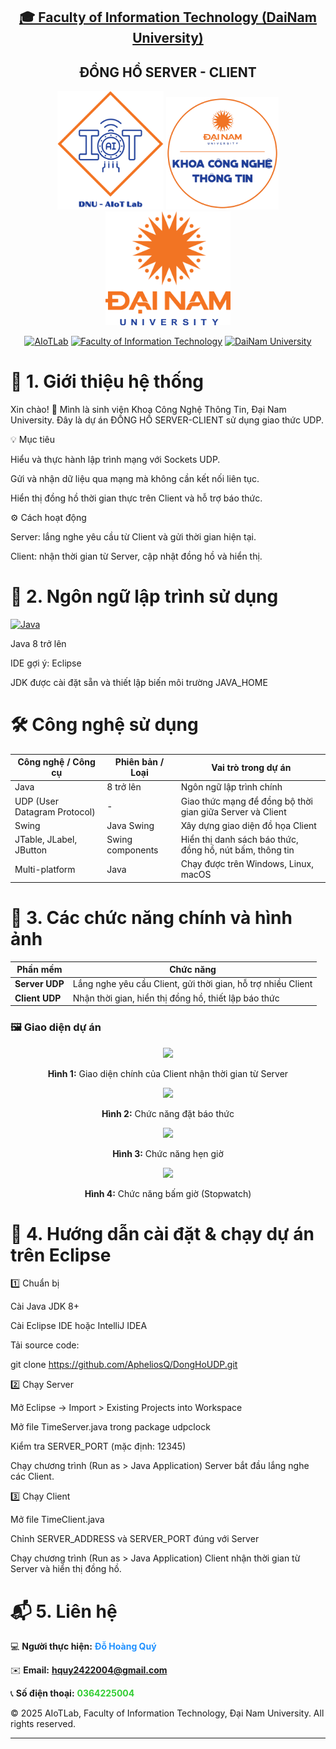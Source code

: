 <h2 align="center">
    <a href="https://dainam.edu.vn/vi/khoa-cong-nghe-thong-tin">
    🎓 Faculty of Information Technology (DaiNam University)
    </a>
</h2>
<h2 align="center">
    ĐỒNG HỒ SERVER - CLIENT
</h2>
<div align="center">
    <p align="center">
        <img src="docs/aiotlab_logo.png" alt="AIoTLab Logo" width="170"/>
        <img src="docs/fitdnu_logo.png" alt="AIoTLab Logo" width="180"/>
        <img src="docs/dnu_logo.png" alt="DaiNam University Logo" width="200"/>
    </p>

[![AIoTLab](https://img.shields.io/badge/AIoTLab-green?style=for-the-badge)](https://www.facebook.com/DNUAIoTLab)
[![Faculty of Information Technology](https://img.shields.io/badge/Faculty%20of%20Information%20Technology-blue?style=for-the-badge)](https://dainam.edu.vn/vi/khoa-cong-nghe-thong-tin)
[![DaiNam University](https://img.shields.io/badge/DaiNam%20University-orange?style=for-the-badge)](https://dainam.edu.vn)

</div>

# 📖 1. Giới thiệu hệ thống
Xin chào! 👋
Mình là sinh viên Khoa Công Nghệ Thông Tin, Đại Nam University. Đây là dự án ĐỒNG HỒ SERVER-CLIENT sử dụng giao thức UDP.

💡 Mục tiêu

Hiểu và thực hành lập trình mạng với Sockets UDP.

Gửi và nhận dữ liệu qua mạng mà không cần kết nối liên tục.

Hiển thị đồng hồ thời gian thực trên Client và hỗ trợ báo thức.

⚙️ Cách hoạt động

Server: lắng nghe yêu cầu từ Client và gửi thời gian hiện tại.

Client: nhận thời gian từ Server, cập nhật đồng hồ và hiển thị.


# 🔧 2. Ngôn ngữ lập trình sử dụng
[![Java](https://img.shields.io/badge/Java-007396?style=for-the-badge&logo=java&logoColor=white)](https://www.java.com/)

Java 8 trở lên

IDE gợi ý: Eclipse

JDK được cài đặt sẵn và thiết lập biến môi trường JAVA_HOME
# 🛠️ Công nghệ sử dụng

| Công nghệ / Công cụ         | Phiên bản / Loại             | Vai trò trong dự án                                                      |
|-----------------------------|-----------------------------|-------------------------------------------------------------------------|
| Java                        | 8 trở lên                    | Ngôn ngữ lập trình chính                                                |
| UDP (User Datagram Protocol)| -                           | Giao thức mạng để đồng bộ thời gian giữa Server và Client               |
| Swing                       | Java Swing                  | Xây dựng giao diện đồ họa Client                                         |
| JTable, JLabel, JButton     | Swing components            | Hiển thị danh sách báo thức, đồng hồ, nút bấm, thông tin                 |
| Multi-platform              | Java                        | Chạy được trên Windows, Linux, macOS                                     |

# 🚀 3. Các chức năng chính và hình ảnh
| Phần mềm       | Chức năng                                                    |
| -------------- | ------------------------------------------------------------ |
| **Server UDP** | Lắng nghe yêu cầu Client, gửi thời gian, hỗ trợ nhiều Client |
| **Client UDP** | Nhận thời gian, hiển thị đồng hồ, thiết lập báo thức         |

### 🖼️ Giao diện dự án

<div align="center">
  <img src="https://github.com/user-attachments/assets/5037c511-586a-437e-97f0-2fa400f39476" width="70%">
  <p><b>Hình 1:</b> Giao diện chính của Client nhận thời gian từ Server</p>

  <img src="https://github.com/user-attachments/assets/1c24e41c-e141-4d7f-a251-4724bf61ccbc" width="70%">
  <p><b>Hình 2:</b> Chức năng đặt báo thức</p>

  <img src="https://github.com/user-attachments/assets/645e87d6-cb65-4acb-b273-39ee77d7d088" width="70%">
  <p><b>Hình 3:</b> Chức năng hẹn giờ</p>

  <img src="https://github.com/user-attachments/assets/9a74c375-4a08-469c-a1c9-a5996a41bcb2" width="70%">
  <p><b>Hình 4:</b> Chức năng bấm giờ (Stopwatch)</p>
</div>



# 📝 4. Hướng dẫn cài đặt & chạy dự án trên Eclipse
1️⃣ Chuẩn bị

Cài Java JDK 8+

Cài Eclipse IDE hoặc IntelliJ IDEA

Tải source code:

git clone https://github.com/ApheliosQ/DongHoUDP.git

2️⃣ Chạy Server

Mở Eclipse → Import > Existing Projects into Workspace

Mở file TimeServer.java trong package udpclock

Kiểm tra SERVER_PORT (mặc định: 12345)

Chạy chương trình (Run as > Java Application)
Server bắt đầu lắng nghe các Client.

3️⃣ Chạy Client

Mở file TimeClient.java

Chỉnh SERVER_ADDRESS và SERVER_PORT đúng với Server

Chạy chương trình (Run as > Java Application)
Client nhận thời gian từ Server và hiển thị đồng hồ.
# 📬 5. Liên hệ 



💻 **Người thực hiện:** <span style="color:#1E90FF"><b>Đỗ Hoàng Quý</b></span>  

✉️ **Email:** <a href="mailto:hquy2422004@gmail.com"><span style="color:#FF4500"><b>hquy2422004@gmail.com</b></span></a>  

📞 **Số điện thoại:** <span style="color:#32CD32"><b>0364225004</b></span>  

© 2025 AIoTLab, Faculty of Information Technology, Đại Nam University. All rights reserved.


---

